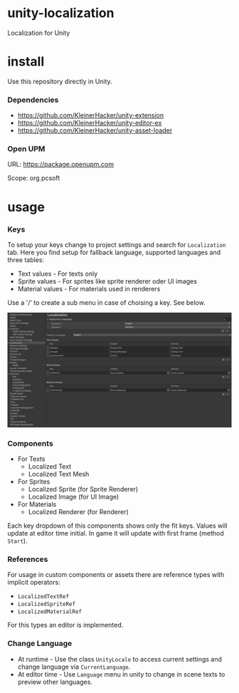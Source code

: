 # unity-localization
Localization for Unity

# install
Use this repository directly in Unity.

### Dependencies
* https://github.com/KleinerHacker/unity-extension
* https://github.com/KleinerHacker/unity-editor-ex
* https://github.com/KleinerHacker/unity-asset-loader

### Open UPM
URL: https://package.openupm.com

Scope: org.pcsoft

# usage

### Keys
To setup your keys change to project settings and search for `Localization` tab. Here you find setup for fallback language, supported languages and three tables:
* Text values - For texts only
* Sprite values - For sprites like sprite renderer oder UI images
* Material values - For materials used in renderers

Use a '/' to create a sub menu in case of choising a key. See below.

![demo](https://github.com/KleinerHacker/unity-localization/blob/7b15cdf4fbfd4a92ce57d0804c26077da62cf606/Doc/demo.png)

### Components
* For Texts
  * Localized Text
  * Localized Text Mesh
* For Sprites
  * Localized Sprite (for Sprite Renderer)
  * Localized Image (for UI Image)
* For Materials
  * Localized Renderer (for Renderer)

Each key dropdown of this components shows only the fit keys. Values will update at editor time initial. In game it will update with first frame (method `Start`).

### References
For usage in custom components or assets there are reference types with implicit operators:
* `LocalizedTextRef`
* `LocalizedSpriteRef`
* `LocalizedMaterialRef`

For this types an editor is implemented.

### Change Language
* At runtime - Use the class `UnityLocale` to access current settings and change language via `CurrentLanguage`.
* At editor time - Use `Language` menu in unity to change in scene texts to preview other languages.
